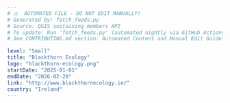 ```yaml
---
# ⚠️  AUTOMATED FILE - DO NOT EDIT MANUALLY!
# Generated by: fetch_feeds.py
# Source: QGIS sustaining members API
# To update: Run 'fetch_feeds.py' (automated nightly via GitHub Actions)
# See CONTRIBUTING.md section: Automated Content and Manual Edit Guidelines

level: "Small"
title: "Blackthorn Ecology"
logo: "blackthorn-ecology.png"
startDate: "2025-01-01"
endDate: "2026-02-28"
link: "http://www.blackthornecology.ie/"
country: "Ireland"
---
```

